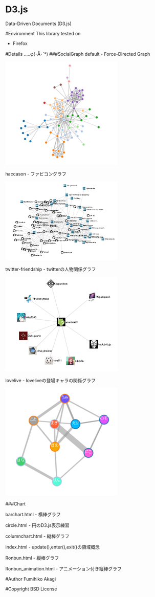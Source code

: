# D3.js
Data-Driven Documents (D3.js)

#Environment
This library tested on

- Firefox

#Details .....φ(･Å･´*)
###SocialGraph
default - Force-Directed Graph

<img src="./Raw/images/default.png" width="350" alt="default">

haccason - ファビコングラフ

<img src="./Raw/images/haccason.png" width="350" alt="haccason">

twitter-friendship - twitterの人物関係グラフ

<img src="./Raw/images/twitter-friendship.png" width="350" alt="twitter-friendship">

lovelive - loveliveの登場キャラの関係グラフ

<img src="./Raw/images/lovelive.png" width="350" alt="lovelive">

###Chart

barchart.html - 横棒グラフ

circle.html - 円のD3.js表示練習

columnchart.html - 縦棒グラフ

index.html - update(),enter(),exit()の領域概念

Ronbun.html - 縦棒グラフ

Ronbun_animation.html - アニメーション付き縦棒グラフ

#Author
Fumihiko Akagi

#Copyright
BSD License
